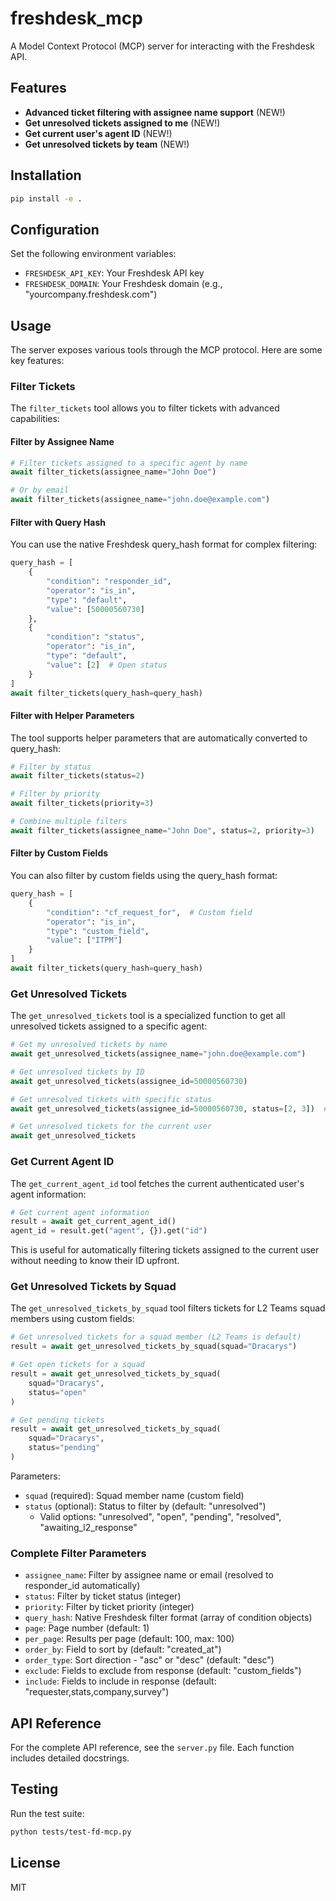 # freshdesk_mcp

A Model Context Protocol (MCP) server for interacting with the Freshdesk API.

## Features
- **Advanced ticket filtering with assignee name support** (NEW!)
- **Get unresolved tickets assigned to me** (NEW!)
- **Get current user's agent ID** (NEW!)
- **Get unresolved tickets by team** (NEW!)

## Installation

```bash
pip install -e .
```

## Configuration

Set the following environment variables:

- `FRESHDESK_API_KEY`: Your Freshdesk API key
- `FRESHDESK_DOMAIN`: Your Freshdesk domain (e.g., "yourcompany.freshdesk.com")

## Usage

The server exposes various tools through the MCP protocol. Here are some key features:

### Filter Tickets

The `filter_tickets` tool allows you to filter tickets with advanced capabilities:

#### Filter by Assignee Name

```python
# Filter tickets assigned to a specific agent by name
await filter_tickets(assignee_name="John Doe")

# Or by email
await filter_tickets(assignee_name="john.doe@example.com")
```

#### Filter with Query Hash

You can use the native Freshdesk query_hash format for complex filtering:

```python
query_hash = [
    {
        "condition": "responder_id",
        "operator": "is_in",
        "type": "default",
        "value": [50000560730]
    },
    {
        "condition": "status",
        "operator": "is_in",
        "type": "default",
        "value": [2]  # Open status
    }
]
await filter_tickets(query_hash=query_hash)
```

#### Filter with Helper Parameters

The tool supports helper parameters that are automatically converted to query_hash:

```python
# Filter by status
await filter_tickets(status=2)

# Filter by priority
await filter_tickets(priority=3)

# Combine multiple filters
await filter_tickets(assignee_name="John Doe", status=2, priority=3)
```

#### Filter by Custom Fields

You can also filter by custom fields using the query_hash format:

```python
query_hash = [
    {
        "condition": "cf_request_for",  # Custom field
        "operator": "is_in",
        "type": "custom_field",
        "value": ["ITPM"]
    }
]
await filter_tickets(query_hash=query_hash)
```

### Get Unresolved Tickets

The `get_unresolved_tickets` tool is a specialized function to get all unresolved tickets assigned to a specific agent:

```python
# Get my unresolved tickets by name
await get_unresolved_tickets(assignee_name="john.doe@example.com")

# Get unresolved tickets by ID
await get_unresolved_tickets(assignee_id=50000560730)

# Get unresolved tickets with specific status
await get_unresolved_tickets(assignee_id=50000560730, status=[2, 3])  # Open and Pending

# Get unresolved tickets for the current user
await get_unresolved_tickets
```

### Get Current Agent ID

The `get_current_agent_id` tool fetches the current authenticated user's agent information:

```python
# Get current agent information
result = await get_current_agent_id()
agent_id = result.get("agent", {}).get("id")
```

This is useful for automatically filtering tickets assigned to the current user without needing to know their ID upfront.

### Get Unresolved Tickets by Squad

The `get_unresolved_tickets_by_squad` tool filters tickets for L2 Teams squad members using custom fields:

```python
# Get unresolved tickets for a squad member (L2 Teams is default)
result = await get_unresolved_tickets_by_squad(squad="Dracarys")

# Get open tickets for a squad
result = await get_unresolved_tickets_by_squad(
    squad="Dracarys",
    status="open"
)

# Get pending tickets
result = await get_unresolved_tickets_by_squad(
    squad="Dracarys",
    status="pending"
)
```

Parameters:
- `squad` (required): Squad member name (custom field)
- `status` (optional): Status to filter by (default: "unresolved")
  - Valid options: "unresolved", "open", "pending", "resolved", "awaiting_l2_response"

### Complete Filter Parameters

- `assignee_name`: Filter by assignee name or email (resolved to responder_id automatically)
- `status`: Filter by ticket status (integer)
- `priority`: Filter by ticket priority (integer)
- `query_hash`: Native Freshdesk filter format (array of condition objects)
- `page`: Page number (default: 1)
- `per_page`: Results per page (default: 100, max: 100)
- `order_by`: Field to sort by (default: "created_at")
- `order_type`: Sort direction - "asc" or "desc" (default: "desc")
- `exclude`: Fields to exclude from response (default: "custom_fields")
- `include`: Fields to include in response (default: "requester,stats,company,survey")

## API Reference

For the complete API reference, see the `server.py` file. Each function includes detailed docstrings.

## Testing

Run the test suite:

```bash
python tests/test-fd-mcp.py
```

## License

MIT
